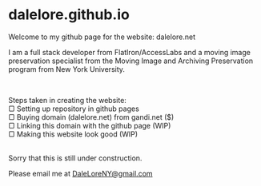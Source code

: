 # dalelore.github.io

Welcome to my github page for the website: dalelore.net

I am a full stack developer from FlatIron/AccessLabs and a moving image preservation specialist from the Moving Image and Archiving Preservation program from New York University.

<br/>

Steps taken in creating the website:
<br/>▢ Setting up repository in github pages 
<br/>▢ Buying domain (dalelore.net) from gandi.net ($)
<br/>▢ Linking this domain with the github page (WIP)
<br/>▢ Making this website look good (WIP)
  
<br/>Sorry that this is still under construction. 

  Please email me at DaleLoreNY@gmail.com 
